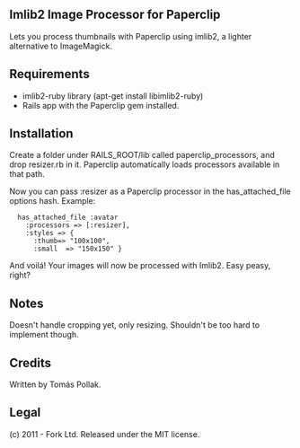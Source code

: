 ## Imlib2 Image Processor for Paperclip

Lets you process thumbnails with Paperclip using imlib2, a lighter alternative to ImageMagick.

## Requirements

 - imlib2-ruby library (apt-get install libimlib2-ruby)
 - Rails app with the Paperclip gem installed.

## Installation

Create a folder under RAILS_ROOT/lib called paperclip_processors, and drop resizer.rb in it. Paperclip automatically loads processors available in that path.

Now you can pass :resizer as a Paperclip processor in the has_attached_file options hash. Example:

```
  has_attached_file :avatar
    :processors => [:resizer],
    :styles => {
      :thumb=> "100x100",
      :small  => "150x150" }
```

And voilá! Your images will now be processed with Imlib2. Easy peasy, right?

## Notes

Doesn't handle cropping yet, only resizing. Shouldn't be too hard to implement though.

## Credits

Written by Tomás Pollak.

## Legal

(c) 2011 - Fork Ltd. Released under the MIT license.
